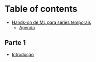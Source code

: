 # Table of contents

* [Hands-on de ML para séries temporais](README.md)
    * [Agenda](agenda.md)

## Parte 1
* [Introdução](introducao/introducao.md)